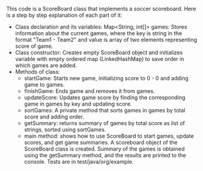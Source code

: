 This code is a ScoreBoard class that implements a soccer scoreboard. Here is a step by step explanation of each part of it:
 - Class declaration and its variables:
Map<String, int[]> games: Stores information about the current games, where the key is string in the format "Team1 - Team2" and value is array of two elements representing score of  game.
 - Class constructor:
Creates empty ScoreBoard object and initializes variable with empty ordered map (LinkedHashMap) to save order in which games are added.
 - Methods of class:
   - startGame: Starts new game, initializing score to 0 - 0 and adding game to games.
   - finishGame: Ends game and removes it from games. 
   - updateScore: Updates game score by finding the corresponding game in games by key and updating score. 
   - sortGames: A private method that sorts games in games by total score and adding order. 
   - getSummary: returns summary of games by total score as list of strings, sorted using sortGames. 
   - main method:
shows how to use ScoreBoard to start games, update scores, and get game summaries.
A scoreboard object of the ScoreBoard class is created.
Summary of the games is obtained using the getSummary method, and the results are printed to the console.
Tests are in test/java/org/example.
